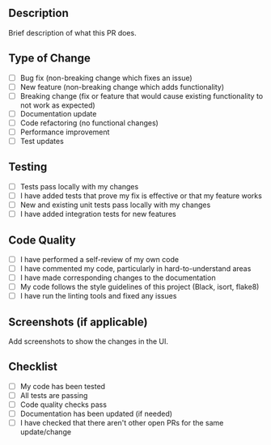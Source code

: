 ## Description

Brief description of what this PR does.

## Type of Change

- [ ] Bug fix (non-breaking change which fixes an issue)
- [ ] New feature (non-breaking change which adds functionality)
- [ ] Breaking change (fix or feature that would cause existing functionality to not work as expected)
- [ ] Documentation update
- [ ] Code refactoring (no functional changes)
- [ ] Performance improvement
- [ ] Test updates

## Testing

- [ ] Tests pass locally with my changes
- [ ] I have added tests that prove my fix is effective or that my feature works
- [ ] New and existing unit tests pass locally with my changes
- [ ] I have added integration tests for new features

## Code Quality

- [ ] I have performed a self-review of my own code
- [ ] I have commented my code, particularly in hard-to-understand areas
- [ ] I have made corresponding changes to the documentation
- [ ] My code follows the style guidelines of this project (Black, isort, flake8)
- [ ] I have run the linting tools and fixed any issues

## Screenshots (if applicable)

Add screenshots to show the changes in the UI.

## Checklist

- [ ] My code has been tested
- [ ] All tests are passing
- [ ] Code quality checks pass
- [ ] Documentation has been updated (if needed)
- [ ] I have checked that there aren't other open PRs for the same update/change
